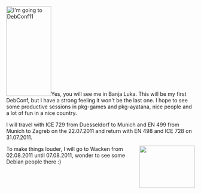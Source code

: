 <html><body><a title="I'm going to DebConf11" href="https://debconf11.debconf.org/"><img class="alignleft" style="border: 0px initial initial;" src="https://wiki.debconf.org/upload/e/e1/DC11_web_120x240_01.png" border="0" alt="I'm going to DebConf11" width="120" height="240"></a>Yes, you will see me in Banja Luka. This will be my first DebConf, but I have a strong feeling it won't be the last one. I hope to see some productive sessions in pkg-games and pkg-ayatana, nice people and a lot of fun in a nice country.

I will travel with ICE 729 from Duesseldorf to Munich and EN 499 from Munich to Zagreb on the 22.07.2011 and return with EN 498 and ICE 728 on 31.07.2011.

<img class="alignright" style="float: right; border: 0px initial initial;" title="Wacken 2011" src="http://www.wacken.com/fileadmin/images_menu_woa2011/menu_logo.jpg" alt="" width="148" height="113">

To make things louder, I will go to Wacken from 02.08.2011 until 07.08.2011, wonder to see some Debian people there :)</body></html>
